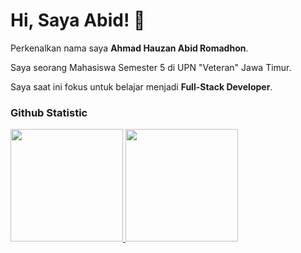 # Hi, Saya Abid! 👋 

Perkenalkan nama saya **Ahmad Hauzan Abid Romadhon**.<br>

Saya seorang Mahasiswa Semester 5 di UPN "Veteran" Jawa Timur.<br>

Saya saat ini fokus untuk belajar menjadi **Full-Stack Developer**.

### Github Statistic
<p align="left">
<a href="https://github.com/Abidr2002">
  <img height="180em" src="https://github-readme-stats-eight-theta.vercel.app/api?username=Abidr2002&show_icons=true&theme=algolia&include_all_commits=true&count_private=true"/>
  <img height="180em" src="https://github-readme-stats-eight-theta.vercel.app/api/top-langs/?username=Abidr2002&layout=compact&layout=compact&theme=algolia"/>
</a>
</p>

<!--
**Abidr2002/Abidr2002** is a ✨ _special_ ✨ repository because its `README.md` (this file) appears on your GitHub profile.

Here are some ideas to get you started:

- 🔭 I’m currently working on ...
- 🌱 I’m currently learning ...
- 👯 I’m looking to collaborate on ...
- 🤔 I’m looking for help with ...
- 💬 Ask me about ...
- 📫 How to reach me: ...
- 😄 Pronouns: ...
- ⚡ Fun fact: ...
-->

